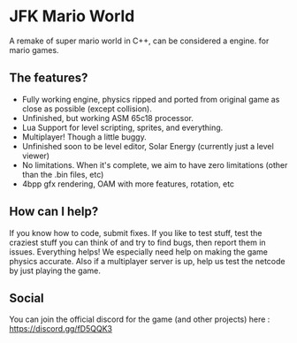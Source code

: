 # JFK Mario World
A remake of super mario world in C++, can be considered a engine. for mario games.

## The features?
* Fully working engine, physics ripped and ported from original game as close as possible (except collision).
* Unfinished, but working ASM 65c18 processor.
* Lua Support for level scripting, sprites, and everything.
* Multiplayer! Though a little buggy.
* Unfinished soon to be level editor, Solar Energy (currently just a level viewer)
* No limitations. When it's complete, we aim to have zero limitations (other than the .bin files, etc)
* 4bpp gfx rendering, OAM with more features, rotation, etc

## How can I help?
If you know how to code, submit fixes. If you like to test stuff, test the craziest stuff you can think of and try to find bugs, then report them in issues. Everything helps! We especially need help on making the game physics accurate. Also if a multiplayer server is up, help us test the netcode by just playing the game.

## Social
You can join the official discord for the game (and other projects) here : https://discord.gg/fD5QQK3